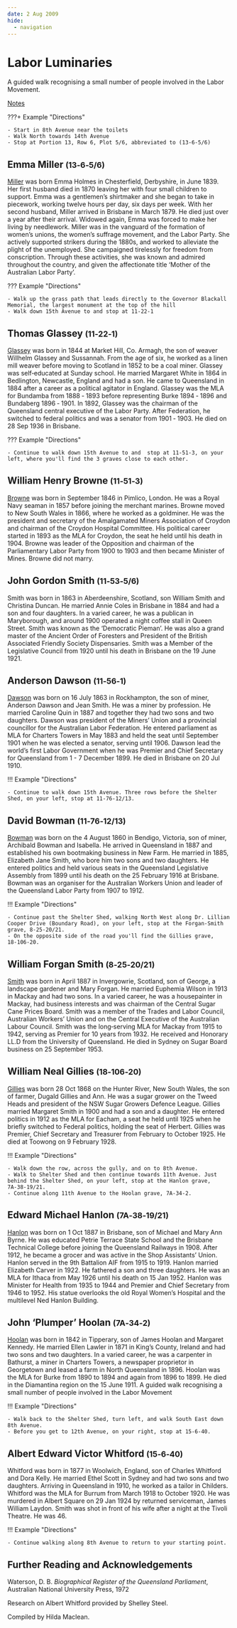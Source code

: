 ```yaml
---
date: 2 Aug 2009
hide:
  - navigation
---
```

 
# Labor Luminaries 

A guided walk recognising a small number of people involved in the Labor Movement.

[Notes](http://www.fotc.org.au/subset/laborluminaries.pdf)

???+ Example "Directions" 

    - Start in 8th Avenue near the toilets
    - Walk North towards 14th Avenue 
    - Stop at Portion 13, Row 6, Plot 5/6, abbreviated to (13‑6‑5/6)
  
## Emma Miller <small>(13‑6‑5/6)</small>

[Miller](https://adb.anu.edu.au/biography/miller-emma-7583) was born Emma Holmes in Chesterfield, Derbyshire, in June 1839. Her first husband died in 1870 leaving her with four small children to support. Emma was a gentlemen’s shirtmaker and she began to take in piecework, working twelve hours per day, six days per week. With her second husband, Miller arrived in Brisbane in March 1879. He died just over a year after their arrival. Widowed again, Emma was forced to make her living by needlework. Miller was in the vanguard of the formation of women’s unions, the women’s suffrage movement, and the Labor Party. She actively supported strikers during the 1880s, and worked to alleviate the plight of the unemployed. She campaigned tirelessly for freedom from conscription. Through these activities, she was known and admired throughout the country, and given the affectionate title ‘Mother of the Australian Labor Party’.

??? Example "Directions" 

    - Walk up the grass path that leads directly to the Governor Blackall Memorial, the largest monument at the top of the hill
    - Walk down 15th Avenue to and stop at 11‑22‑1

## Thomas Glassey <small>(11‑22‑1)</small>

[Glassey](https://adb.anu.edu.au/biography/glassey-thomas-6399) was born in 1844 at Market Hill, Co. Armagh, the son of weaver Willhelm Glassey and Sussannah. From the age of six, he worked as a linen mill weaver before moving to Scotland in 1852 to be a coal miner. Glassey was self‑educated at Sunday school. He married Margaret White in 1864 in Bedlington, Newcastle, England and had a son. He came to Queensland in 1884 after a career as a political agitator in England. Glassey was the MLA for Bundamba from 1888 ‑ 1893 before representing Burke 1894 ‑ 1896 and Bundaberg 1896 ‑ 1901. In 1892, Glassey was the chairman of the Queensland central executive of the Labor Party. After Federation, he switched to federal politics and was a senator from 1901 ‑ 1903. He died on 28 Sep 1936 in Brisbane.

??? Example "Directions" 

    - Continue to walk down 15th Avenue to and  stop at 11‑51‑3, on your left, where you'll find the 3 graves close to each other. 

## William Henry Browne <small>(11‑51‑3)</small>

[Browne](https://adb.anu.edu.au/biography/browne-william-henry-5395) was born in September 1846 in Pimlico, London. He was a Royal Navy seaman in 1857 before joining the merchant marines. Browne moved to New South Wales in 1866, where he worked as a goldminer. He was the president and secretary of the Amalgamated Miners Association of Croydon and chairman of the Croydon Hospital Committee. His political career started in 1893 as the MLA for Croydon, the seat he held until his death in 1904. Browne was leader of the Opposition and chairman of the Parliamentary Labor Party from 1900 to 1903 and then became Minister of Mines. Browne did not marry.

## John Gordon Smith <small>(11‑53‑5/6)</small>

Smith was born in 1863 in Aberdeenshire, Scotland, son William Smith and Christina Duncan. He married Annie Coles in Brisbane in 1884 and had a son and four daughters. In a varied career, he was a publican in Maryborough, and around 1900 operated a night coffee stall in Queen Street. Smith was known as the ‘Democratic Pieman’. He was also a grand master of the Ancient Order of Foresters and President of the British Associated Friendly Society Dispensaries. Smith was a Member of the Legislative Council from 1920 until his death in Brisbane on the 19 June 1921.

## Anderson Dawson <small>(11‑56‑1)</small>

[Dawson](https://adb.anu.edu.au/biography/dawson-andrew-5921) was born on 16 July 1863 in Rockhampton, the son of miner, Anderson Dawson and Jean Smith. He was a miner by profession. He married Caroline Quin in 1887 and together they had two sons and two daughters. Dawson was president of the Miners’ Union and a provincial councillor for the Australian Labor Federation. He entered parliament as MLA for Charters Towers in May 1883 and held the seat until September 1901 when he was elected a senator, serving until 1906. Dawson lead the world’s first Labor Government when he was Premier and Chief Secretary for Queensland from 1 - 7 December 1899. He died in Brisbane on 20 Jul 1910.

!!! Example "Directions" 

    - Continue to walk down 15th Avenue. Three rows before the Shelter Shed, on your left, stop at 11‑76‑12/13. 

## David Bowman <small>(11‑76‑12/13)</small>

[Bowman](https://adb.anu.edu.au/biography/bowman-david-5315) was born on the 4 August 1860 in Bendigo, Victoria, son of miner, Archibald Bowman and Isabella. He arrived in Queensland in 1887 and established his own bootmaking business in New Farm. He married in 1885, Elizabeth Jane Smith, who bore him two sons and two daughters. He entered politics and held various seats in the Queensland Legislative Assembly from 1899 until his death on the 25 February 1916 at Brisbane. Bowman was an organiser for the Australian Workers Union and leader of the Queensland Labor Party from 1907 to 1912.


!!! Example "Directions" 

    - Continue past the Shelter Shed, walking North West along Dr. Lillian Cooper Drive (Boundary Road), on your left, stop at the Forgan-Smith grave, 8‑25‑20/21.
    - On the opposite side of the road you'll find the Gillies grave, 18‑106‑20.
    
## William Forgan Smith <small>(8‑25‑20/21)</small>

[Smith](https://adb.anu.edu.au/biography/smith-william-forgan-bill-8489) was born in April 1887 in Invergowrie, Scotland, son of George, a landscape gardener and Mary Forgan. He married Euphemia Wilson in 1913 in Mackay and had two sons. In a varied career, he was a housepainter in Mackay, had business interests and was chairman of the Central Sugar Cane Prices Board. Smith was a member of the Trades and Labor Council, Australian Workers’ Union and on the Central Executive of the Australian Labour Council. Smith was the long‑serving MLA for Mackay from 1915 to 1942, serving as Premier for 10 years from 1932. He received and Honorary LL.D from the University of Queensland. He died in Sydney on Sugar Board business on 25 September 1953.    
    
## William Neal Gillies <small>(18‑106‑20)</small>

[Gillies](https://adb.anu.edu.au/biography/gillies-william-neil-6388) was born 28 Oct 1868 on the Hunter River, New South Wales, the son of farmer, Dugald Gillies and Ann. He was a sugar grower on the Tweed Heads and president of the NSW Sugar Growers Defence League. Gillies married Margaret Smith in 1900 and had a son and a daughter. He entered politics in 1912 as the MLA for Eacham, a seat he held until 1925 when he briefly switched to Federal politics, holding the seat of Herbert. Gillies was Premier, Chief Secretary and Treasurer from February to October 1925. He died at Toowong on 9 February 1928.


!!! Example "Directions" 

    - Walk down the row, across the gully, and on to 8th Avenue.
    - Walk to Shelter Shed and then continue towards 11th Avenue. Just behind the Shelter Shed, on your left, stop at the Hanlon grave, 7A‑38‑19/21.
    - Continue along 11th Avenue to the Hoolan grave, 7A‑34‑2. 

## Edward Michael Hanlon <small>(7A‑38‑19/21)</small>

[Hanlon](https://adb.anu.edu.au/biography/hanlon-edward-michael-ned-10411) was born on 1 Oct 1887 in Brisbane, son of Michael and Mary Ann Byrne. He was educated Petrie Terrace State School and the Brisbane Technical College before joining the Queensland Railways in 1908. After 1912, he became a grocer and was active in the Shop Assistants’ Union. Hanlon served in the 9th Battalion AIF from 1915 to 1919. Hanlon married Elizabeth Carver in 1922. He fathered a son and three daughters. He was an MLA for Ithaca from May 1926 until his death on 15 Jan 1952. Hanlon was Minister for Health from 1935 to 1944 and Premier and Chief Secretary from 1946 to 1952. His statue overlooks the old Royal Women’s Hospital and the multilevel Ned Hanlon Building.

## John ‘Plumper’ Hoolan <small>(7A‑34‑2)</small>

[Hoolan](https://adb.anu.edu.au/biography/hoolan-john-6727) was born in 1842 in Tipperary, son of James Hoolan and Margaret Kennedy. He married Ellen Lawler in 1871 in King’s County, Ireland and had two sons and two daughters. In a varied career, he was a carpenter in Bathurst, a miner in Charters Towers, a newspaper proprietor in Georgetown and leased a farm in North Queensland in 1896. Hoolan was the MLA for Burke from 1890 to 1894 and again from 1896 to 1899. He died in the Diamantina region on the 15 June 1911.
A guided walk recognising a small number of people involved in the Labor Movement

!!! Example "Directions" 

    - Walk back to the Shelter Shed, turn left, and walk South East down 8th Avenue. 
    - Before you get to 12th Avenue, on your right, stop at 15‑6‑40.

## Albert Edward Victor Whitford <small>(15‑6‑40)</small>

Whitford was born in 1877 in Woolwich, England, son of Charles Whitford and Dora Kelly. He married Ethel Scott in Sydney and had two sons and two daughters. Arriving in Queensland in 1910, he worked as a tailor in Childers. Whitford was the MLA for Burrum from March 1918 to October 1920. He was murdered in Albert Square on 29 Jan 1924 by returned serviceman, James William Laydon. Smith was shot in front of his wife after a night at the Tivoli Theatre. He was 46.

!!! Example "Directions" 

    - Continue walking along 8th Avenue to return to your starting point. 

## Further Reading and Acknowledgements

Waterson, D. B. *Biographical Register of the Queensland Parliament*, Australian National University Press, 1972

Research on Albert Whitford provided by Shelley Steel.

Compiled by Hilda Maclean. 
<!-- Hilda Maclean https://social-science.uq.edu.au/profile/603/hilda-maclean h.maclean@uq.edu.au -->
